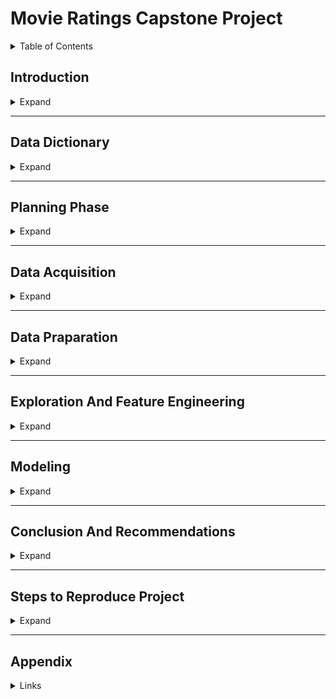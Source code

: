 # Movie Ratings Capstone Project
<details>
<summary>Table of Contents</summary>
<ul>
  <li><a href = '#intro'>Introduction</a></li>
  <li><a href = '#dict'>Data Dictionary </a></li>
  <li><a href = '#plan'>Planning </a></li>
  <li><a href = '#acquire'>Acquisition </a></li>
  <li><a href = '#prep'>Preparation </a></li>
  <li><a href = '#explore'>Exploration </a></li>
  <li><a href = '#model'>Modeling </a></li>
  <li><a href = '#conclusion'>Conclusion and Summary </a></li>
  <li><a href = '#steps'>Steps to Reproduce </a></li>
  <li><a href = '#appnx'>Appendix </a></li>
</ul>
</details>


<!-- <div id = 'intro'> -->
## Introduction 

<details>
<summary>Expand</summary>  
    
### Classification Model for Predicting Movie Success 
    
Using the data available from the iMDb API, our team intends to compare different features of movies made between the year 2000 and present day in an attempt to determine the key features that might predict how successful the movie is(Success being measured by iMBd scores/public ratings). 
Once we explore the data, we will look for any trends that show over the past 2 decades that may have affected what makes a movie successful.  In those 20 years, streaming has risen in popularity, consumer tastes have changed and even how movies are structured has changed(cinematic universes), all of which may have altered what causes a movie's success. Taking these into account, we can build a model that can predict a movie's success rate , thus giving insight into how to outline movies for maximum success in the theaters.   
    
</details>
<!-- </div> -->
<!-- End Introduction here  -->
<hr>

<!-- <div id = 'dict'> -->
## Data Dictionary

<details>
<summary>Expand</summary>
      
#### Original Dataset
    
| Feature  | Description | Data Type | 
| :------------- | :------------- | :------------- |
| Title  | Movie title  | Object  |
| Success_rating  | Scaled parameter iMDb uses to evaluate movie success  | Float64  |
| Genres  | Movie classification type  | Object  |
| Budget  | Amount in U.S. dollar spend in the production of the movie  | Float64  |
| Revenue  | The total U.S. dollar amount collected after a movie release  | Float64  |
| Vote_average  | ..........  | Float64  |
| Vote_count  | ...........  | Float64  |
| Production_companies  | Name(s) of production company tasked with creation of movie  | Object  |
| Production_countries  | Country a movie was marketed/ played   | Object  |
| Overview  | ...........  | Object  |
| Popularity  | Scaled numerical measure of perceived movie likability  | Float64  |
| Runtime  | Recorded movie play-time. (How long the movie is)  | Float64  |
| Release_date  | Specific calendar date a movie was released. (YYYY-MM-DD)  | Object  |

    
#### Engineered Features
    
| Feature  | Description | Data Type | 
| :------------- | :------------- | :------------- |
| Success  | ...........  | Bool  |
| Profit_amount  | U.S. dollar amount calculated from subtracting budget from revenue  | Float64  |
| Profitable  | ..........  | Bool  |
| Cast_actor_1  | ............  | Object  |
| Cast_actor_2  | ............  | Object  |    
| Cast_actor_3  | ............  | Object  |
| Total_n_cast  | ..............  | Float64  |
| Release_year  | The year a specific movie was released for general public consumption/ enjoyment  | int64**  |
| Month  | Month of the year a movie was released to general public  | int64**  |
| Runtime.1  | ..........  | Content Cell  |

    
</details>
<!-- </div>  -->
<!-- End Data Dictionary here  -->

<hr>

<!-- <div id = 'plan'> -->
## Planning Phase
<details>
<summary>Expand</summary>
    
This project aims to achieve the main goal of modeling the prediction of successful movies by applications of scientific, statistical and adaptations of business logic in formation of this final model. A thorough thoughout planning phase involved several main considerations as follows:
    
#### (a). Project Goal
    Text goes here...    
    
#### (b). Project Description
    Text goes here...    
    
#### (c). Methodology
    
    Plan >> Acquire >> Prepare >> Explore >> Model >> Deliver
    
#### (d). Exploration Questions of interest
    
> - Is there a relationship between budget and revenue?
> - How runtime affect movie success?
> - What are the top 5 Highest Voted Movies?
> - What are top 5 Highest profit movies?
> - Which genre has the highest profit? Or top 5?
> - How does production company affect profit?
    
#### (e). Target Variable 
    Text goes here
   
#### (f). Stakeholders
> - Movie producers and interested general public
    
</details>   
<!-- </div> -->
<!-- End Planning here  -->

<hr>

<!-- <div id = 'acquire'> -->
## Data Acquisition
<details>
<summary>Expand</summary>
    
The data for this project was acquired from open-source Kaggle website- https://www.kaggle.com/datasets/rounakbanik/the-movies-dataset. This set consisted of more than 5000 data points with 28 attributes. At this time, no Application Programming Interface (API) is utelized in streamlined acquisition process due to required iMDb policies, however, in the future project updates we intend to implements APIs in simplicity of rep-producing this preject. With this stated, directly download and save locally in the same project folder the following comma-sepated files(csv):
    
> - Credits.csv 
> - Movies_metadata.csv
> - Keywords.csv
> - Ratings.csv
    
In the prepare phase in this README.md file, we will describe the joining procedure followed in the joining of these separate csv files into  of the final dataframe.
</details>
</div>
<!-- End Acquire here  -->

<hr>

<!-- <div id = 'prep'> -->
## Data Praparation 
<details>
<summary>Expand</summary>
    
Data wrangling (preparation) for the iMDb involved several steps 

</details>
<!-- </div> -->
<!-- End Prepare here  -->

<hr>

<!-- <div id = 'explore'> -->
## Exploration And Feature Engineering 
<details>
<summary>Expand</summary>
    Explore goes here...
</details>
<!-- </div> -->
<!-- End Explore here  -->

<hr>

<!-- <div id = 'model'> -->
## Modeling 
<details>
<summary>Expand</summary>
    Modeling goes here...
</details>
<!-- </div> -->
<!-- End Modeling here  -->

<hr>

<!-- <div id = 'conclusion'> -->
## Conclusion And Recommendations 
<details>
<summary>Expand</summary>
    Conclusion goes here...
</details>
<!-- </div> -->
<!-- End Conclusion here  -->

<hr>

<!-- <div id = 'steps'> -->
## Steps to Reproduce Project 
<details>
<summary>Expand</summary>
  <ol>
      <li>Step 1</li>
      <li>Step 2</li>
      <li>Step 3</li>
  </ol>
</details>
<!-- </div> -->
<!-- End Steps here  -->
  
<hr> 

<!-- <div id = 'appnx'> -->
## Appendix 
<details>
<summary>Links</summary>
    <a href = 'https://github.com/Movie-Success-Capstone/Movie-Capstone'>Github</a>
    <br>
    <a href = 'https://github.com/Movie-Success-Capstone/Movie-Capstone'>Google Slides</a>
</details>
<!-- </div> -->
<!-- End Appendix here  -->

<div id ='top'></div>
